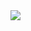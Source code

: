 <!--
 * @由于个人水平有限, 难免有些错误, 还请指点:  
 * @Author: cpu_code
 * @Date: 2020-09-09 10:06:10
 * @LastEditTime: 2020-09-09 11:24:53
 * @FilePath: \gtk\read_directory\readme.md
 * @Gitee: [https://gitee.com/cpu_code](https://gitee.com/cpu_code)
 * @Github: [https://github.com/CPU-Code](https://github.com/CPU-Code)
 * @CSDN: [https://blog.csdn.net/qq_44226094](https://blog.csdn.net/qq_44226094)
 * @Gitbook: [https://923992029.gitbook.io/cpucode/](https://923992029.gitbook.io/cpucode/)
-->

<img src="https://gitee.com/cpu_code/picture_bed/raw/master//20200909112444.png"/>